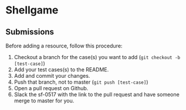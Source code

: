 # Shellgame

## Submissions
Before adding a resource, follow this procedure:
1. Checkout a branch for the case(s) you want to add (`git checkout -b [test-case]`)
2. Add your test cases(s) to the README.
3. Add and commit your changes.
4. Push that branch, not to master (`git push [test-case]`)
5. Open a pull request on Github.
6. Slack the sf-0517 with the link to the pull request and have someone merge to master for you.